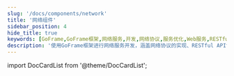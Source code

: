 ```yaml
---
slug: '/docs/components/network'
title: '网络组件'
sidebar_position: 4
hide_title: true
keywords: [GoFrame,GoFrame框架,网络服务,开发,网络协议,服务优化,Web服务,RESTful API,TCP/UDP,负载均衡]
description: '使用GoFrame框架进行网络服务开发，涵盖网络协议的实现、RESTful API设计、TCP/UDP通讯、以及如何通过负载均衡优化网络服务性能。'
---
```


import DocCardList from '@theme/DocCardList';

<DocCardList />